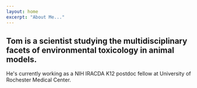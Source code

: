 ```yaml
---
layout: home
excerpt: "About Me..."
---
```


## Tom is a scientist studying the multidisciplinary facets of environmental toxicology in animal models.

He's currently working as a NIH IRACDA K12 postdoc fellow at University of Rochester Medical Center.
